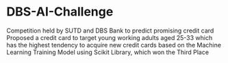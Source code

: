 # DBS-AI-Challenge

Competition held by SUTD and DBS Bank to predict promising credit card
Proposed a credit card to target young working adults aged 25-33 which has the highest tendency to acquire new credit cards based on the Machine Learning Training Model using Scikit Library, which won the Third Place

